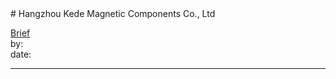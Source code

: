 <link rel="stylesheet" type="text/css" href="../../assets/style.css"># Hangzhou Kede Magnetic Components Co., Ltd

[comment]: <> (Add/Remove information below as you want)[comment]: <> (Markdown cheatsheet: https://github.com/adam-p/markdown-here/wiki/Markdown-Cheatsheet)[Brief](Brief.md)  by:  date:  ---[comment]: <> (Add your content here)